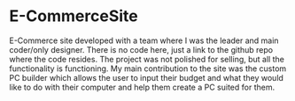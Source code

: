 # E-CommerceSite
E-Commerce site developed with a team where I was the leader and main coder/only designer.
There is no code here, just a link to the github repo where the code resides. The project was not polished for selling, but all the functionality is functioning. My main contribution to the site was the custom PC builder which allows the user to input their budget and what they would like to do with their computer and help them create a PC suited for them.
